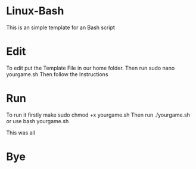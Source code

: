 # Linux-Bash
This is an simple template for an Bash script

# Edit
To edit put the Template File in our home folder.
Then run sudo nano yourgame.sh
Then follow the Instructions

# Run
To run it firstly make sudo chmod +x yourgame.sh
Then run ./yourgame.sh or use bash yourgame.sh

This was all
# Bye
